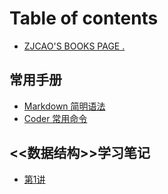 # Table of contents

* [ZJCAO'S BOOKS PAGE .](README.md)

## 常用手册

* [Markdown 简明语法](chang-yong-shou-ce/markdown-jian-ming-yu-fa.md)
* [Coder 常用命令](chang-yong-shou-ce/coder-chang-yong-ming-ling.md)

## &lt;&lt;数据结构&gt;&gt;学习笔记

* [第1讲](shu-ju-jie-gou-xue-xi-bi-ji-1/di-1-jiang.md)

